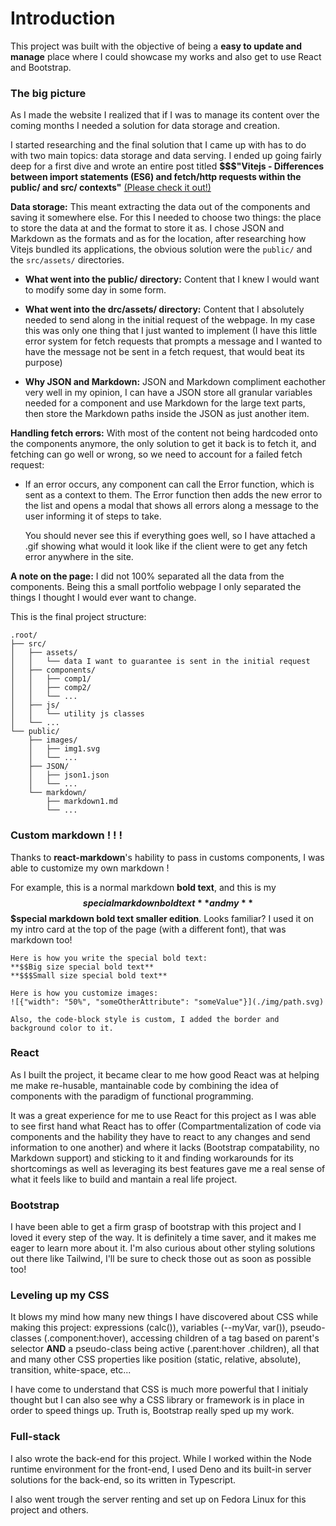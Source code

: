 # Introduction

This project was built with the objective of being a **easy to update and manage** place where I could showcase my works and also get to use React and Bootstrap.

### The big picture
As I made the website I realized that if I was to manage its content over the coming months I needed a solution for data storage and creation.

I started researching and the final solution that I came up with has to do with two main topics: data storage and data serving. I ended up going fairly deep for a first dive and wrote an entire post titled **$$$"Vitejs - Differences between import statements (ES6) and fetch/http requests within the public/ and src/ contexts"** [(Please check it out!)](./posts.html)


**Data storage:** This meant extracting the data out of the components and saving it somewhere else. For this I needed to choose two things: the place to store the data at and the format to store it as. I chose JSON and Markdown as the formats and as for the location, after researching how Vitejs bundled its applications, the obvious solution were the `public/` and the `src/assets/` directories.

- **What went into the public/ directory:** Content that I knew I would want to modify some day in some form.

- **What went into the drc/assets/ directory:** Content that I absolutely needed to send along in the initial request of the webpage. In my case this was only one thing that I just wanted to implement (I have this little error system for fetch requests that prompts a message and I wanted to have the message not be sent in a fetch request, that would beat its purpose)

- **Why JSON and Markdown:** JSON and Markdown compliment eachother very well in my opinion, I can have a JSON store all granular variables needed for a component and use Markdown for the large text parts, then store the Markdown paths inside the JSON as just another item.

**Handling fetch errors:** With most of the content not being hardcoded onto the components anymore, the only solution to get it back is to fetch it, and fetching can go well or wrong, so we need to account for a failed fetch request:

- If an error occurs, any component can call the Error function, which is sent as a context to them. The Error function then adds the new error to the list and opens a modal that shows all errors along a message to the user informing it of steps to take.

    You should never see this if everything goes well, so I have attached a .gif showing what would it look like if the client were to get any fetch error anywhere in the site.

**A note on the page:** I did not 100% separated all the data from the components. Being this a small portfolio webpage I only separated the things I thought I would ever want to change.

This is the final project structure:
```
.root/
├── src/
│   ├── assets/
│   │   └── data I want to guarantee is sent in the initial request
│   ├── components/
│   │   ├── comp1/
│   │   ├── comp2/
│   │   └── ...
│   ├── js/
│   │   └── utility js classes
│   └── ...
└── public/
    ├── images/
    │   ├── img1.svg
    │   └── ...
    ├── JSON/
    │   ├── json1.json
    │   └── ...
    └── markdown/
        ├── markdown1.md
        └── ...
```

### Custom markdown ! ! !
Thanks to **react-markdown**'s hability to pass in customs components, I was able to customize my own markdown !

For example, this is a normal markdown **bold text**, and this is my **$$special markdown bold text** and my **$$$special markdown bold text smaller edition**. Looks familiar? I used it on my intro card at the top of the page (with a different font), that was markdown too!

```
Here is how you write the special bold text:
**$$Big size special bold text**
**$$$Small size special bold text**

Here is how you customize images:
![{"width": "50%", "someOtherAttribute": "someValue"}](./img/path.svg)

Also, the code-block style is custom, I added the border and background color to it.

```

### React
As I built the project, it became clear to me how good React was at helping me make re-husable, mantainable code by combining the idea of components with the paradigm of functional programming.

It was a great experience for me to use React for this project as I was able to see first hand what React has to offer (Compartmentalization of code via components and the hability they have to react to any changes and send information to one another) and where it lacks (Bootstrap compatability, no Markdown support) and sticking to it and finding workarounds for its shortcomings as well as leveraging its best features gave me a real sense of what it feels like to build and mantain a real life project.

### Bootstrap
I have been able to get a firm grasp of bootstrap with this project and I loved it every step of the way. It is definitely a time saver, and it makes me eager to learn more about it. I'm also curious about other styling solutions out there like Tailwind, I'll be sure to check those out as soon as possible too!

### Leveling up my CSS
It blows my mind how many new things I have discovered about CSS while making this project: expressions (calc()), variables (--myVar, var()), pseudo-classes (.component:hover), accessing children of a tag based on parent's selector **AND** a pseudo-class being active (.parent:hover .children), all that and many other CSS properties like position (static, relative, absolute), transition, white-space, etc...

I have come to understand that CSS is much more powerful that I initialy thought but I can also see why a CSS library or framework is in place in order to speed things up. Truth is, Bootstrap really sped up my work.

### Full-stack
I also wrote the back-end for this project. While I worked within the Node runtime environment for the front-end, I used Deno and its built-in server solutions for the back-end, so its written in Typescript.

I also went trough the server renting and set up on Fedora Linux for this project and others.
